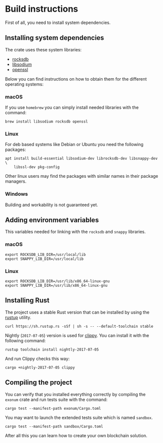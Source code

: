 # Build instructions

First of all, you need to install system dependencies.

## Installing system dependencies

The crate uses these system libraries:

* [rocksdb](https://github.com/facebook/rocksdb)
* [libsodium](https://download.libsodium.org/doc/)
* [openssl](https://www.openssl.org)

Below you can find instructions on how to obtain them for the different
operating systems:

### macOS

If you use `homebrew` you can simply install needed libraries with the command:

```shell
brew install libsodium rocksdb openssl
```

### Linux

For deb based systems like Debian or Ubuntu you need the following packages:

```shell
apt install build-essential libsodium-dev librocksdb-dev libsnappy-dev \
    libssl-dev pkg-config
```

Other linux users may find the packages with similar names in their package managers.

### Windows

Building and workability is not guaranteed yet.

## Adding environment variables

This variables needed for linking with the `rocksdb` and `snappy` libraries.

### macOS

```shell
export ROCKSDB_LIB_DIR=/usr/local/lib
export SNAPPY_LIB_DIR=/usr/local/lib
```

### Linux

```shell
export ROCKSDB_LIB_DIR=/usr/lib/x86_64-linux-gnu
export SNAPPY_LIB_DIR=/usr/lib/x86_64-linux-gnu
```

## Installing Rust

The project uses a stable Rust version that can be installed by using
the [rustup](https://www.rustup.rs) utility.

```shell
curl https://sh.rustup.rs -sSf | sh -s -- --default-toolchain stable
```

Nightly (`2017-07-05`) version is used for
[clippy](https://github.com/Manishearth/rust-clippy).
You can install it with the following command:

```shell
rustup toolchain install nightly-2017-07-05
```

And run Clippy checks this way:

```shell
cargo +nightly-2017-07-05 clippy
```

## Compiling the project

You can verify that you installed everything correctly by compiling
the `exonum` crate and run tests suite with the command:

```shell
cargo test --manifest-path exonum/Cargo.toml
```

You may want to launch the extended tests suite which is named `sandbox`.

```shell
cargo test --manifest-path sandbox/Cargo.toml
```

After all this you can learn how to create your own blockchain solution.
